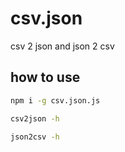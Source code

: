 # csv.json
csv 2 json  and json 2 csv

## how to use
```bash
npm i -g csv.json.js

csv2json -h

json2csv -h

```